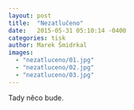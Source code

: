 ```yaml
---
layout: post
title:  "Nezatlučeno"
date:   2015-05-31 05:10:14 -0400
categories: tisk
author: Marek Šmidrkal
images:
  - "nezatluceno/01.jpg"
  - "nezatluceno/02.jpg"
  - "nezatluceno/03.jpg"
---
```

Tady něco bude.
